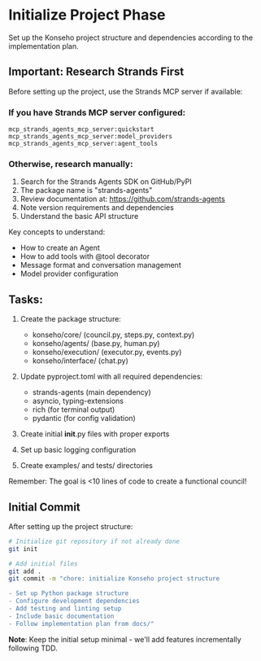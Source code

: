 # Initialize Project Phase

Set up the Konseho project structure and dependencies according to the implementation plan.

## Important: Research Strands First
Before setting up the project, use the Strands MCP server if available:

### If you have Strands MCP server configured:
```
mcp_strands_agents_mcp_server:quickstart
mcp_strands_agents_mcp_server:model_providers
mcp_strands_agents_mcp_server:agent_tools
```

### Otherwise, research manually:
1. Search for the Strands Agents SDK on GitHub/PyPI
2. The package name is "strands-agents"
3. Review documentation at: https://github.com/strands-agents
4. Note version requirements and dependencies
5. Understand the basic API structure

Key concepts to understand:
- How to create an Agent
- How to add tools with @tool decorator
- Message format and conversation management
- Model provider configuration

## Tasks:
1. Create the package structure:
   - konseho/core/ (council.py, steps.py, context.py)
   - konseho/agents/ (base.py, human.py)
   - konseho/execution/ (executor.py, events.py)
   - konseho/interface/ (chat.py)

2. Update pyproject.toml with all required dependencies:
   - strands-agents (main dependency)
   - asyncio, typing-extensions
   - rich (for terminal output)
   - pydantic (for config validation)

3. Create initial __init__.py files with proper exports

4. Set up basic logging configuration

5. Create examples/ and tests/ directories

Remember: The goal is <10 lines of code to create a functional council!

## Initial Commit
After setting up the project structure:

```bash
# Initialize git repository if not already done
git init

# Add initial files
git add .
git commit -m "chore: initialize Konseho project structure

- Set up Python package structure
- Configure development dependencies
- Add testing and linting setup
- Include basic documentation
- Follow implementation plan from docs/"
```

**Note**: Keep the initial setup minimal - we'll add features incrementally following TDD.